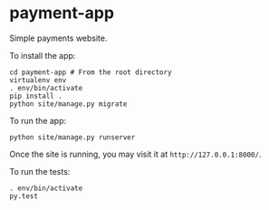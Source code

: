 payment-app
===========
Simple payments website.

To install the app:

    cd payment-app # From the root directory
    virtualenv env
    . env/bin/activate
    pip install .
    python site/manage.py migrate

To run the app:

    python site/manage.py runserver

Once the site is running, you may visit it at `http://127.0.0.1:8000/`.

To run the tests:

    . env/bin/activate
    py.test
